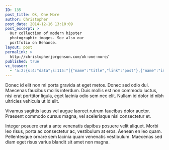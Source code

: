 ```yaml
---
ID: 135
post_title: Ok, One More
author: Christopher
post_date: 2014-12-16 13:10:09
post_excerpt: >
  Our collection of modern hipster
  photographic images. See also our
  portfolio on Behance.
layout: post
permalink: >
  http://christopherjorgenson.com/ok-one-more/
published: true
vc_teaser:
  - 'a:2:{s:4:"data";s:115:"[{"name":"title","link":"post"},{"name":"image","image":"featured","link":"none"},{"name":"text","mode":"excerpt"}]";s:7:"bgcolor";s:0:"";}'
---
```

Donec id elit non mi porta gravida at eget metos. Donec sed odio dui. Maecenas faucibus mollis interdum. Duis mollis est non commodo luctus, nisi erat porttitor ligula, eget lacinia odio sem nec elit. Nullam id dolor id nibh ultricies vehicula ut id elit.

Vivamus sagittis lacus vel augue laoreet rutrum faucibus dolor auctor. Praesent commodo cursus magna, vel scelerisque nisl consectetur et.

Integer posuere erat a ante venenatis dapibus posuere velit aliquet. Morbi leo risus, porta ac consectetur ac, vestibulum at eros. Aenean en leo quam. Pellentesque ornare sem lacinia quam venenatis vestibulum. Maecenas sed diam eget risus varius blandit sit amet non magna.